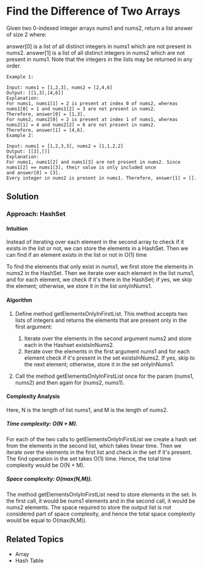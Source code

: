 # Find the Difference of Two Arrays

Given two 0-indexed integer arrays nums1 and nums2, return a list answer of size 2 where:

answer[0] is a list of all distinct integers in nums1 which are not present in nums2.
answer[1] is a list of all distinct integers in nums2 which are not present in nums1.
Note that the integers in the lists may be returned in any order.

```plain
Example 1:

Input: nums1 = [1,2,3], nums2 = [2,4,6]
Output: [[1,3],[4,6]]
Explanation:
For nums1, nums1[1] = 2 is present at index 0 of nums2, whereas nums1[0] = 1 and nums1[2] = 3 are not present in nums2.
Therefore, answer[0] = [1,3].
For nums2, nums2[0] = 2 is present at index 1 of nums1, whereas nums2[1] = 4 and nums2[2] = 6 are not present in nums2.
Therefore, answer[1] = [4,6].
Example 2:

Input: nums1 = [1,2,3,3], nums2 = [1,1,2,2]
Output: [[3],[]]
Explanation:
For nums1, nums1[2] and nums1[3] are not present in nums2. Since nums1[2] == nums1[3], their value is only included once
and answer[0] = [3].
Every integer in nums2 is present in nums1. Therefore, answer[1] = [].
```

## Solution

### Approach: HashSet

#### Intuition

Instead of iterating over each element in the second array to check if it exists in the list or not, we can store the
elements in a HashSet. Then we can find if an element exists in the list or not in O(1) time

To find the elements that only exist in nums1, we first store the elements in nums2 in the HashSet. Then we iterate over
each element in the list nums1, and for each element, we check if it's there in the HashSet; if yes, we skip the
element; otherwise, we store it in the list onlyInNums1.

#### Algorithm

1. Define method getElementsOnlyInFirstList. This method accepts two lists of integers and returns the elements that are
   present only in the first argument:
    1. Iterate over the elements in the second argument nums2 and store each in the Hashset existsInNums2.
    2. Iterate over the elements in the first argument nums1 and for each element check if it's present in the set
       existsInNums2. If yes, skip to the next element; otherwise, store it in the set onlyInNums1.

2. Call the method getElementsOnlyInFirstList once for the param (nums1, nums2) and then again for (nums2, nums1).

#### Complexity Analysis

Here, N is the length of list nums1, and M is the length of nums2.

##### Time complexity: O(N + M).

For each of the two calls to getElementsOnlyInFirstList we create a hash set from the elements in the second list, which
takes linear time. Then we iterate over the elements in the first list and check in the set if it's present. The find
operation in the set takes O(1) time. Hence, the total time complexity would be O(N + M).

##### Space complexity: O(max(N,M)).

The method getElementsOnlyInFirstList need to store elements in the set. In the first call, it would be nums1 elements
and in the second call, it would be nums2 elements. The space required to store the output list is not considered part
of space complexity, and hence the total space complexity would be equal to O(max(N,M)).

## Related Topics

- Array
- Hash Table
